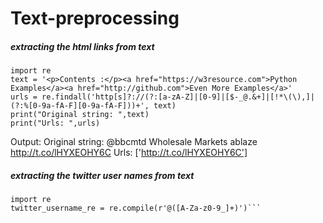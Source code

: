 # Text-preprocessing

##### extracting the html links from text
```
import re
text = '<p>Contents :</p><a href="https://w3resource.com">Python Examples</a><a href="http://github.com">Even More Examples</a>'
urls = re.findall('http[s]?://(?:[a-zA-Z]|[0-9]|[$-_@.&+]|[!*\(\),]|(?:%[0-9a-fA-F][0-9a-fA-F]))+', text)
print("Original string: ",text)
print("Urls: ",urls)

```
Output: 
  Original string:  @bbcmtd Wholesale Markets ablaze http://t.co/lHYXEOHY6C
  Urls:  ['http://t.co/lHYXEOHY6C']
  
##### extracting the twitter user names from text 

```
import re
twitter_username_re = re.compile(r'@([A-Za-z0-9_]+)')```

```
